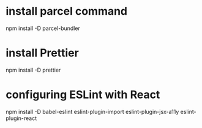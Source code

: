#   install parcel command
npm install -D parcel-bundler

#   install Prettier
npm install -D prettier

#   configuring ESLint with React
npm install -D babel-eslint eslint-plugin-import eslint-plugin-jsx-a11y eslint-plugin-react
  
  